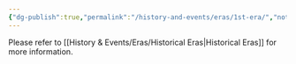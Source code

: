 ```yaml
---
{"dg-publish":true,"permalink":"/history-and-events/eras/1st-era/","noteIcon":"","created":"2024-09-06T13:40:47.603+01:00","updated":"2024-12-13T17:46:30.475+00:00"}
---
```


Please refer to [[History & Events/Eras/Historical Eras\|Historical Eras]] for more information. 